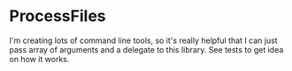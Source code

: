 # ProcessFiles
I'm creating lots of command line tools, so it's really helpful that I can just pass array of arguments and a delegate to this library. See tests to get idea on how it works.
